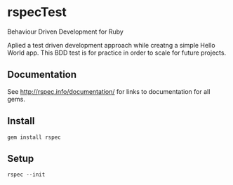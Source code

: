 # rspecTest
Behaviour Driven Development for Ruby

Aplied a test driven development approach while creatng a simple Hello World app.
This BDD test is for practice in order to scale for future projects.

## Documentation

See http://rspec.info/documentation/ for links to documentation for all gems.

## Install

    gem install rspec

## Setup

    rspec --init
